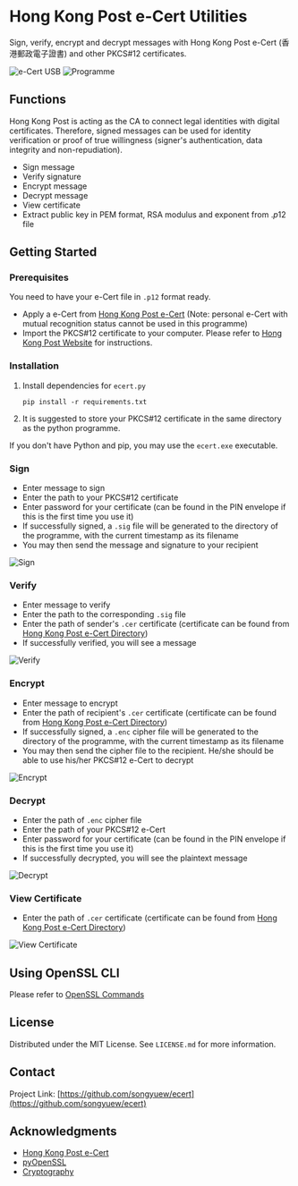 # Hong Kong Post e-Cert Utilities
Sign, verify, encrypt and decrypt messages with Hong Kong Post e-Cert (香港郵政電子證書) and other PKCS#12 certificates.

![e-Cert USB](./img/ecert_usb.jpg)
![Programme](./img/main.png)

## Functions

Hong Kong Post is acting as the CA to connect legal identities with digital certificates. Therefore, signed messages can be used for identity verification or proof of true willingness (signer's authentication, data integrity and non-repudiation).
- Sign message
- Verify signature
- Encrypt message
- Decrypt message
- View certificate
- Extract public key in PEM format, RSA modulus and exponent from $.p12$ file

## Getting Started

### Prerequisites
You need to have your e-Cert file in `.p12` format ready. 
- Apply a e-Cert from [Hong Kong Post e-Cert](https://www.ecert.gov.hk/product/ecert/apply/certapply.html#t1) (Note: personal e-Cert with mutual recognition status cannot be used in this programme)
- Import the PKCS#12 certificate to your computer. Please refer to [Hong Kong Post Website](https://www.ecert.gov.hk/product/ecert/ecertop/index.html) for instructions.

### Installation
1. Install dependencies for `ecert.py`

    ```
    pip install -r requirements.txt
    ```

2. It is suggested to store your PKCS#12 certificate in the same directory as the python programme.

If you don't have Python and pip, you may use the `ecert.exe` executable.

### Sign
- Enter message to sign
- Enter the path to your PKCS#12 certificate
- Enter password for your certificate (can be found in the PIN envelope if this is the first time you use it)
- If successfully signed, a `.sig` file will be generated to the directory of the programme, with the current timestamp as its filename
- You may then send the message and signature to your recipient

![Sign](./img/sign.png)

### Verify
- Enter message to verify
- Enter the path to the corresponding `.sig` file
- Enter the path of sender's `.cer` certificate (certificate can be found from [Hong Kong Post e-Cert Directory](https://www.ecert.gov.hk/hkpost/app/querycertstatus/web/home?lang=english&channel=WEB&certCategory=P))
- If successfully verified, you will see a message

![Verify](./img/verify.png)

### Encrypt
- Enter message to encrypt
- Enter the path of recipient's `.cer` certificate (certificate can be found from [Hong Kong Post e-Cert Directory](https://www.ecert.gov.hk/hkpost/app/querycertstatus/web/home?lang=english&channel=WEB&certCategory=P))
- If successfully signed, a `.enc` cipher file will be generated to the directory of the programme, with the current timestamp as its filename
- You may then send the cipher file to the recipient. He/she should be able to use his/her PKCS#12 e-Cert to decrypt

![Encrypt](./img/encrypt.png)

### Decrypt
- Enter the path of `.enc` cipher file
- Enter the path of your PKCS#12 e-Cert
- Enter password for your certificate (can be found in the PIN envelope if this is the first time you use it)
- If successfully decrypted, you will see the plaintext message

![Decrypt](./img/decrypt.png)

### View Certificate
- Enter the path of `.cer` certificate (certificate can be found from [Hong Kong Post e-Cert Directory](https://www.ecert.gov.hk/hkpost/app/querycertstatus/web/home?lang=english&channel=WEB&certCategory=P))

![View Certificate](./img/view_cert.png)

## Using OpenSSL CLI
Please refer to [OpenSSL Commands](./openssl_cmd.md)

## License

Distributed under the MIT License. See `LICENSE.md` for more information.

## Contact

Project Link: [https://github.com/songyuew/ecert](https://github.com/songyuew/ecert)

## Acknowledgments

- [Hong Kong Post e-Cert](https://www.ecert.gov.hk/index.html)
- [pyOpenSSL](https://www.pyopenssl.org/en/stable/index.html)
- [Cryptography](https://cryptography.io/en/latest/)
